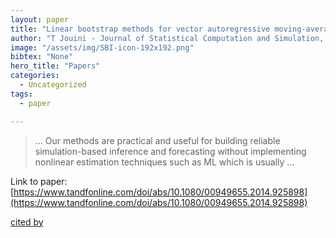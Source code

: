 ```yaml
---
layout: paper
title: "Linear bootstrap methods for vector autoregressive moving-average models"
author: "T Jouini - Journal of Statistical Computation and Simulation, 2015 - Taylor & Francis"
image: "/assets/img/SBI-icon-192x192.png"
bibtex: "None"
hero_title: "Papers"
categories:
  - Uncategorized
tags:
  - paper

---
```

>… Our methods are practical and useful for building reliable simulation-based inference and forecasting without implementing nonlinear estimation techniques such as ML which is usually …

Link to paper: [https://www.tandfonline.com/doi/abs/10.1080/00949655.2014.925898](https://www.tandfonline.com/doi/abs/10.1080/00949655.2014.925898)

[cited by](https://scholar.google.com/scholar?cites=9579556356450229953&as_sdt=2005&sciodt=0,5&hl=en&num=20)

